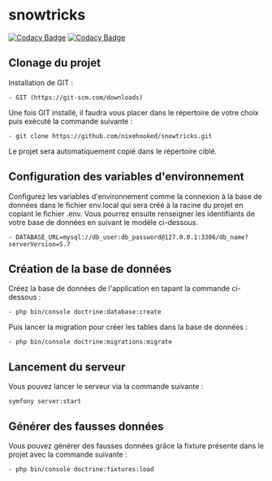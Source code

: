 # snowtricks
[![Codacy Badge](https://api.codacy.com/project/badge/Grade/61cacf4273b44d0c931c8dc01865413a)](https://app.codacy.com/manual/nixehooked/snowtricks?utm_source=github.com&utm_medium=referral&utm_content=nixehooked/snowtricks&utm_campaign=Badge_Grade_Dashboard)
[![Codacy Badge](https://api.codacy.com/project/badge/Grade/7cf78155aeaf4bbbb42e8f02c5e83b2d)](https://app.codacy.com/manual/nixehooked/snowtricks?utm_source=github.com&utm_medium=referral&utm_content=nixehooked/snowtricks&utm_campaign=Badge_Grade_Dashboard)

<h2><strong>Clonage du projet</strong></h2>
<p>Installation de GIT :</p>
<pre><code>- GIT (https://git-scm.com/downloads) </code></pre>
<p>Une fois GIT installé, il faudra vous placer dans le répertoire de votre choix puis exécuté la commande suivante :</p>
<pre><code>- git clone https://github.com/nixehooked/snowtricks.git</code></pre>
<p>Le projet sera automatiquement copié dans le répertoire ciblé.</p>
<h2><strong>Configuration des variables d'environnement</strong></h2>
<p>Configurez les variables d'environnement comme la connexion à la base de données dans le fichier env.local qui sera créé à la racine du projet en copiant le fichier .env. Vous pourrez ensuite renseigner les identifiants de votre base de données en suivant le modèle ci-dessous.</p>
<pre><code>- DATABASE_URL=mysql://db_user:db_password@127.0.0.1:3306/db_name?serverVersion=5.7</code></pre>
<h2>Création de la base de données</h2>
<p>Créez la base de données de l'application en tapant la commande ci-dessous :</p>
<pre><code>- php bin/console doctrine:database:create</code></pre>
<p>Puis lancer la migration pour créer les tables dans la base de données :</p>
<pre><code>- php bin/console doctrine:migrations:migrate</code></pre>
<h2>Lancement du serveur</h2>
<p>Vous pouvez lancer le serveur via la commande suivante :</p>
<pre><code>symfony server:start</code></pre>
<h2>Générer des fausses données</h2>
<p>Vous pouvez générer des fausses données grâce la fixture présente dans le projet avec la commande suivante :</p>
<pre><code>- php bin/console doctrine:fixtures:load</code></pre>
